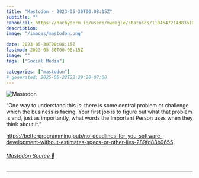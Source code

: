 ```yaml
---
title: "Mastodon - 2023-05-30T00:08:15Z"
subtitle: ""
canonical: https://hachyderm.io/users/mweagle/statuses/110454721438361063
description:
image: "/images/mastodon.png"

date: 2023-05-30T00:08:15Z
lastmod: 2023-05-30T00:08:15Z
image: ""
tags: ["Social Media"]

categories: ["mastodon"]
# generated: 2025-05-22T22:29:20-07:00
---
```

![Mastodon](/images/mastodon.png)

<p>“One way to understand this is: there is some central problem or challenge which the business is facing. Your first job is to figure out what that problem is and, just as importantly, what words the Important Person uses when they think about it.”</p><p><a href="https://betterprogramming.pub/no-deadlines-for-you-software-development-without-estimates-specs-or-other-lies-289fd88b9655" target="_blank" rel="nofollow noopener noreferrer" translate="no"><span class="invisible">https://</span><span class="ellipsis">betterprogramming.pub/no-deadl</span><span class="invisible">ines-for-you-software-development-without-estimates-specs-or-other-lies-289fd88b9655</span></a></p>


###### [Mastodon Source 🐘](https://hachyderm.io/@mweagle/110454721438361063)

___
